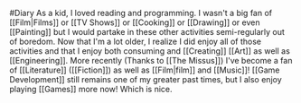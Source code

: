 #Diary
As a kid, I loved reading and programming. I wasn't a big fan of [[Film|Films]] or [[TV Shows]] or [[Cooking]] or [[Drawing]] or even [[Painting]] but I would partake in these other activities semi-regularly out of boredom.
Now that I'm a lot older, I realize I did enjoy all of those activities and that I enjoy both consuming and [[Creating]] [[Art]] as well as [[Engineering]].
More recently (Thanks to [[The Missus]]) I've become a fan of [[Literature]] ([[Fiction]]) as well as [[Film|film]] and [[Music]]! [[Game Development]] still remains one of my greater past times, but I also enjoy playing [[Games]] more now! Which is nice.